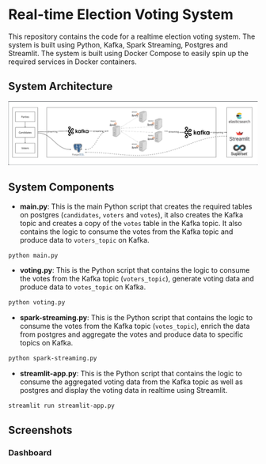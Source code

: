 Real-time Election Voting System
===============================

This repository contains the code for a realtime election voting system. The system is built using Python, Kafka, Spark Streaming, Postgres and Streamlit. The system is built using Docker Compose to easily spin up the required services in Docker containers.

## System Architecture
![system_architecture.png](images%2Fsystem_architecture.png)

## System Components
- **main.py**: This is the main Python script that creates the required tables on postgres (`candidates`, `voters` and `votes`), it also creates the Kafka topic and creates a copy of the `votes` table in the Kafka topic. It also contains the logic to consume the votes from the Kafka topic and produce data to `voters_topic` on Kafka.
```bash
python main.py
```
- **voting.py**: This is the Python script that contains the logic to consume the votes from the Kafka topic (`voters_topic`), generate voting data and produce data to `votes_topic` on Kafka.
```bash
python voting.py
```
- **spark-streaming.py**: This is the Python script that contains the logic to consume the votes from the Kafka topic (`votes_topic`), enrich the data from postgres and aggregate the votes and produce data to specific topics on Kafka.
```bash
python spark-streaming.py
```
- **streamlit-app.py**: This is the Python script that contains the logic to consume the aggregated voting data from the Kafka topic as well as postgres and display the voting data in realtime using Streamlit.
```bash
streamlit run streamlit-app.py
```

## Screenshots
### Dashboard


